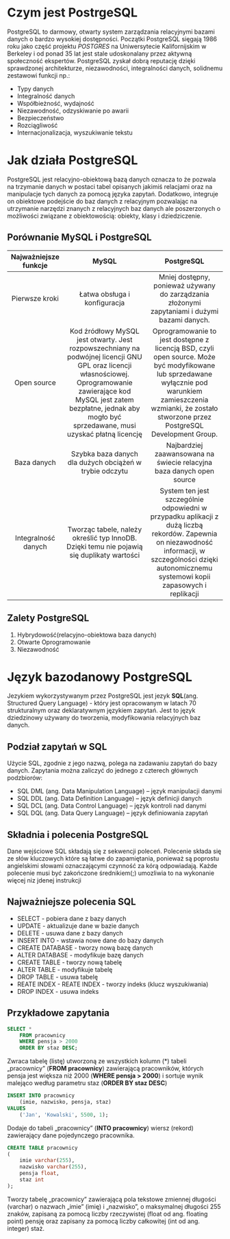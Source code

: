 # Czym jest PostrgeSQL
PostgreSQL to darmowy, otwarty system zarządzania relacyjnymi bazami danych o bardzo wysokiej dostępności. Początki PostgreSQL sięgają 1986 roku jako część projektu _POSTGRES_ na Uniwersytecie Kalifornijskim w Berkeley i od ponad 35 lat jest stale udoskonalany przez aktywną społeczność ekspertów. PostgreSQL zyskał dobrą reputację dzięki sprawdzonej architekturze, niezawodności, integralności danych, solidnemu zestawowi funkcji np.:
* Typy danych
* Integralność danych
* Współbieżność, wydajność
* Niezawodność, odzyskiwanie po awarii
* Bezpieczeństwo
* Rozciągliwość
* Internacjonalizacja, wyszukiwanie tekstu
# Jak działa PostgreSQL
PostgreSQL jest relacyjno-obiektową bazą danych oznacza to że pozwala na trzymanie danych w postaci tabel opisanych jakimiś relacjami oraz na manipulacje tych danych za pomocą języka zapytań. Dodatkowo, integruje on obiektowe podejście do baz danych z relacyjnym pozwalając na utrzymanie narzędzi znanych z relacyjnych baz danych ale poszerzonych o możliwości związane z obiektowością: obiekty, klasy i dziedziczenie. 

## Porównanie MySQL i PostgreSQL

| Najważniejsze funkcje | MySQL | PostgreSQL |
| :-------------------: | :--: | :--------: |
|Pierwsze kroki|Łatwa obsługa i konfiguracja|Mniej dostępny, ponieważ używany do zarządzania złożonymi zapytaniami i dużymi bazami danych.|
|Open source|Kod źródłowy MySQL jest otwarty. Jest rozpowszechniany na podwójnej licencji GNU GPL oraz licencji własnościowej. Oprogramowanie zawierające kod MySQL jest zatem bezpłatne, jednak aby mogło być sprzedawane, musi uzyskać płatną licencję|Oprogramowanie to jest dostępne z licencją BSD, czyli open source. Może być modyfikowane lub sprzedawane wyłącznie pod warunkiem zamieszczenia wzmianki, że zostało stworzone przez PostgreSQL Development Group.|
|Baza danych| Szybka baza danych dla dużych obciążeń w trybie odczytu |Najbardziej zaawansowana na świecie relacyjna baza danych open source|
|Integralność danych|Tworząc tabele, należy określić typ InnoDB. Dzięki temu nie pojawią się duplikaty wartości|System ten jest szczególnie odpowiedni w przypadku aplikacji z dużą liczbą rekordów. Zapewnia on niezawodność informacji, w szczególności dzięki autonomicznemu systemowi kopii zapasowych i replikacji|

## Zalety PostgreSQL
1. Hybrydowość(relacyjno-obiektowa baza danych)
2. Otwarte Oprogramowanie
3. Niezawodność

# Język bazodanowy PostgreSQL
Jezykiem wykorzystywanym przez PostgreSQL jest jezyk **SQL**(ang. Structured Query Language) - który jest opracowanym w latach 70 strukturalnym oraz deklaratywnym językiem zapytań. Jest to język dziedzinowy używany do tworzenia, modyfikowania relacyjnych baz danych. 

## Podział zapytań w SQL
Użycie SQL, zgodnie z jego nazwą, polega na zadawaniu zapytań do bazy danych. Zapytania można zaliczyć do jednego z czterech głównych podzbiorów:

* SQL DML (ang. Data Manipulation Language) – język manipulacji danymi
* SQL DDL (ang. Data Definition Language) – język definicji danych
* SQL DCL (ang. Data Control Language) – język kontroli nad danymi
* SQL DQL (ang. Data Query Language) – język definiowania zapytań

## Składnia i polecenia PostgreSQL
Dane wejściowe SQL składają się z sekwencji poleceń. Polecenie składa się ze słów kluczowych które są łatwe do zapamiętania, ponieważ są poprostu angielskimi słowami oznaczającymi czynność za kórą odpowiadają. Każde polecenie musi być zakończone średnikiem(;) umozliwia to na wykonanie więcej niz jdenej instrukcji

## Najważniejsze polecenia SQL
* SELECT - pobiera dane z bazy danych
* UPDATE - aktualizuje dane w bazie danych
* DELETE - usuwa dane z bazy danych
* INSERT INTO - wstawia nowe dane do bazy danych
*  CREATE DATABASE - tworzy nową bazę danych
*  ALTER DATABASE - modyfikuje bazę danych
*  CREATE TABLE -  tworzy nową tabelę
*  ALTER TABLE - modyfikuje tabelę
*  DROP TABLE - usuwa tabelę
*  REATE INDEX - REATE INDEX - tworzy indeks (klucz wyszukiwania)
*  DROP INDEX - usuwa indeks

## Przykładowe zapytania

```sql
SELECT *
    FROM pracownicy
    WHERE pensja > 2000
    ORDER BY staz DESC;
``` 
Zwraca tabelę (listę) utworzoną ze wszystkich kolumn (*) tabeli „pracownicy” (**FROM pracownicy**) zawierającą pracowników, których pensja jest większa niż 2000 (**WHERE pensja > 2000**) i sortuje wynik malejąco według parametru staz (**ORDER BY staz DESC**)  

```sql
INSERT INTO pracownicy
    (imie, nazwisko, pensja, staz)
VALUES
    ('Jan', 'Kowalski', 5500, 1);
```  
Dodaje do tabeli „pracownicy” (**INTO pracownicy**) wiersz (rekord) zawierający dane pojedynczego pracownika.  

```sql
CREATE TABLE pracownicy
(
    imie varchar(255),
    nazwisko varchar(255),
    pensja float,
    staz int
);
```  
Tworzy tabelę „pracownicy” zawierającą pola tekstowe zmiennej długości (varchar) o nazwach „imie” (imię) i „nazwisko”, o maksymalnej długości 255 znaków, zapisaną za pomocą liczby rzeczywistej (float od ang. floating point) pensję oraz zapisany za pomocą liczby całkowitej (int od ang. integer) staż.
